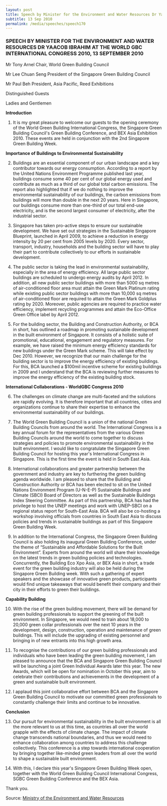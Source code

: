 ```yaml
---
layout: post
title: Speech by Minister for the Environment and Water Resources Dr Yaacob Ibrahim at the World GBC International Congress 2010, 13 September 2010
subtitle: 13 Sep 2010
permalink: /media/speeches/speech170
---
```


### SPEECH BY MINISTER FOR THE ENVIRONMENT AND WATER RESOURCES DR YAACOB IBRAHIM AT THE WORLD GBC INTERNATIONAL CONGRESS 2010, 13 SEPTEMBER 2010

Mr Tony Arnel
Chair, World Green Building Council

Mr Lee Chuan Seng
President of the Singapore Green Building Council

Mr Paul Beh
President, Asia Pacific, Reed Exhibitions

Distinguished Guests

Ladies and Gentlemen

**Introduction**

1. It is my great pleasure to welcome our guests to the opening ceremony of the World Green Building International Congress, the Singapore Green Building Council's Green Building Conference, and BEX Asia Exhibition 2010. These events are held in conjunction with the 2nd Singapore Green Building Week.

**Importance of Buildings to Environmental Sustainability**

2. Buildings are an essential component of our urban landscape and a key contributor towards our energy consumption. According to a report by the United Nations Environment Programme published last year, buildings consume some 40 per cent of our global energy used and contribute as much as a third of our global total carbon emissions. The report also highlighted that if we do nothing to improve the environmental sustainability of our buildings, the carbon emissions from buildings will more than double in the next 20 years. Here in Singapore, our buildings consume more than one-third of our total end-use electricity, and is the second largest consumer of electricity, after the industrial sector.

3. Singapore has taken pro-active steps to ensure our sustainable development. We have set out strategies in the Sustainable Singapore Blueprint, launched in April 2009, to achieve a reduction in energy intensity by 20 per cent from 2005 levels by 2020. Every sector, transport, industry, households and the building sector will have to play their part to contribute collectively to our efforts in sustainable development.

4. The public sector is taking the lead in environmental sustainability, especially in the area of energy efficiency. All large public sector buildings are scheduled to undergo energy audits by April 2012. In addition, all new public sector buildings with more than 5000 sq metres of air-conditioned floor area must attain the Green Mark Platinum rating while existing public sector buildings with more than 10,000 sq metres of air-conditioned floor are required to attain the Green Mark Goldplus rating by 2020. Moreover, public agencies are required to practice water efficiency, implement recycling programmes and attain the Eco-Office Green Office label by April 2012.

5. For the building sector, the Building and Construction Authority, or BCA in short, has outlined a roadmap in promoting sustainable development in the built environment of Singapore. It consists of a holistic suite of promotional, educational, engagement and regulatory measures. For example, we have raised the minimum energy efficiency standards for new buildings under the Green Mark scheme. This will take effect by Dec 2010. However, we recognize that our main challenge for the building sector is to improve the energy efficiency of existing buildings. For this, BCA launched a $100mil incentive scheme for existing buildings in 2009 and I understand that the BCA is reviewing further measures to improve the energy efficiency of the existing building stock.

**International Collaborations - WorldGBC Congress 2010**

6. The challenges on climate change are multi-faceted and the solutions are rapidly evolving. It is therefore important that all countries, cities and organizations continue to share their expertise to enhance the environmental sustainability of our buildings.

7. The World Green Building Council is a union of the national Green Building Councils from around the world. The International Congress is a key annual forum for the representatives from the various Green Building Councils around the world to come together to discuss strategies and policies to promote environmental sustainability in the built environment. I would like to congratulate the Singapore Green Building Council for hosting this year's International Congress in Singapore. This is the first time the event is held in South East Asia.

8. International collaborations and greater partnership between the government and industry are key to furthering the green building agenda worldwide. I am pleased to share that the Building and Construction Authority or BCA has been elected to sit on the United Nations Environment Program (U-N-E-P) Sustainable Buildings and Climate (SBCI) Board of Directors as well as the Sustainable Buildings Index Steering Committee. As part of this partnership, BCA has had the privilege to host the UNEP meetings and work with UNEP-SBCI on a regional status report for South-East Asia. BCA will also be co-hosting a workshop involving officials from countries in South East Asia to discuss policies and trends in sustainable buildings as part of this Singapore Green Building Week.

9. In addition to the International Congress, the Singapore Green Building Council is also holding its inaugural Green Building Conference, under the theme of “Sustainable and Affordable Solutions for the Built Environment”. Experts from around the world will share their knowledge on the latest trends in green building policies and technologies. Concurrently, the Building Eco Xpo Asia, or BEX Asia in short, a trade event for the green building industry will also be held during the Singapore Green Building week. With such a gathering of expert speakers and the showcase of innovative green products, participants would find unique takeaways that would benefit their company and their city in their efforts to green their buildings.

**Capability Building**

10. With the rise of the green building movement, there will be demand for green building professionals to support the greening of the built environment. In Singapore, we would need to train about 18,000 to 20,000 green collar professionals over the next 10 years in the development, design, construction, operation and maintenance of green buildings. This will include the upgrading of existing personnel and bringing in of new entrants into this high growth area.

11. To recognise the contributions of our green building professionals and individuals who have been leading the green building movement, I am pleased to announce that the BCA and Singapore Green Building Council will be launching a joint Green Individual Awards later this year. The new Awards, which will be open for nomination in October this year, aim to celebrate their contributions and achievements in the development of a green and sustainable built environment.

12. I applaud this joint collaborative effort between BCA and the Singapore Green Building Council to motivate our committed green professionals to constantly challenge their limits and continue to be innovative.

**Conclusion**

13. Our pursuit for environmental sustainability in the built environment is all the more relevant to us at this time, as countries all over the world grapple with the effects of climate change. The impact of climate change transcends national boundaries, and thus we would need to enhance collaboration among countries to address this challenge collectively. This conference is a step towards international cooperation by bringing together like-minded green leaders from all over the world to shape a sustainable built environment.

14. With this, I declare this year's Singapore Green Building Week open, together with the World Green Building Council International Congress, SGBC Green Building Conference and the BEX Asia.

Thank you.

Source: [<a href="https://www.mewr.gov.sg/news/speech-by-dr-yaacob-ibrahim--minister-for-the-environment-and-water-resources--at-the-opening-of-the-worldgbc-international-congress-2010--singapore-green-building-council-green-building-conference-and-bex-asia-exhibition--13-september-2010--9-00-am" target="_blank">Ministry of the Environment and Water Resources</a>](https://www.mewr.gov.sg/news/speech-by-dr-yaacob-ibrahim--minister-for-the-environment-and-water-resources--at-the-opening-of-the-worldgbc-international-congress-2010--singapore-green-building-council-green-building-conference-and-bex-asia-exhibition--13-september-2010--9-00-am)
